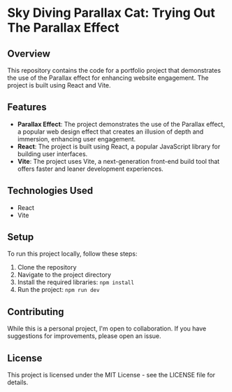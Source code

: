 # Sky Diving Parallax Cat: Trying Out The Parallax Effect

## Overview

This repository contains the code for a portfolio project that demonstrates the use of the Parallax effect for enhancing website engagement. The project is built using React and Vite.

## Features

- **Parallax Effect**: The project demonstrates the use of the Parallax effect, a popular web design effect that creates an illusion of depth and immersion, enhancing user engagement.
- **React**: The project is built using React, a popular JavaScript library for building user interfaces.
- **Vite**: The project uses Vite, a next-generation front-end build tool that offers faster and leaner development experiences.

## Technologies Used

- React
- Vite

## Setup

To run this project locally, follow these steps:

1. Clone the repository
2. Navigate to the project directory
3. Install the required libraries: `npm install`
4. Run the project: `npm run dev`

## Contributing

While this is a personal project, I'm open to collaboration. If you have suggestions for improvements, please open an issue.

## License

This project is licensed under the MIT License - see the LICENSE file for details.
